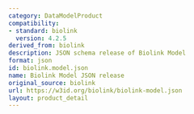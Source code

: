 ```yaml
---
category: DataModelProduct
compatibility:
- standard: biolink
  version: 4.2.5
derived_from: biolink
description: JSON schema release of Biolink Model
format: json
id: biolink.model.json
name: Biolink Model JSON release
original_source: biolink
url: https://w3id.org/biolink/biolink-model.json
layout: product_detail
---
```

